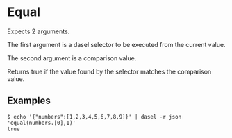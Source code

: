 # Equal

Expects 2 arguments.

The first argument is a dasel selector to be executed from the current value.

The second argument is a comparison value.

Returns true if the value found by the selector matches the comparison value.

## Examples

```
$ echo '{"numbers":[1,2,3,4,5,6,7,8,9]}' | dasel -r json 'equal(numbers.[0],1)'          
true
```
